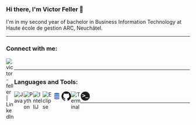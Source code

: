 <!--
**VictorFeller/VictorFeller** is a ✨ _special_ ✨ repository because its `README.md` (this file) appears on your GitHub profile.

Here are some ideas to get you started:

- 🔭 I’m currently working on ...
- 🌱 I’m currently learning ...
- 👯 I’m looking to collaborate on ...
- 🤔 I’m looking for help with ...
- 💬 Ask me about ...
- 📫 How to reach me: ...
- 😄 Pronouns: ...
- ⚡ Fun fact: ...
-->

### Hi there, I'm Victor Feller 👋

I'm in my second year of bachelor in Business Information Technology at Haute école de gestion ARC, Neuchâtel.

---
### Connect with me:
[<img align="left" alt="victor-feller | LinkedIn" width="22px" src="https://content.linkedin.com/content/dam/me/business/en-us/amp/brand-site/v2/bg/LI-Bug.svg.original.svg" title="LinkedIn" />][linkedin]

<br />

---

### Languages and Tools:

<img align="left" alt="Java" width="26px" src="https://qph.fs.quoracdn.net/main-qimg-1faf0791eafd8d9fdbe24cabfec303ca" title="Java" />
<img align="left" alt="Python" width="26px" src="https://upload.wikimedia.org/wikipedia/commons/thumb/c/c3/Python-logo-notext.svg/110px-Python-logo-notext.svg.png" title="Python" />
<img align="left" alt="IntelliJ" width="26px" src="https://upload.wikimedia.org/wikipedia/commons/thumb/9/9c/IntelliJ_IDEA_Icon.svg/512px-IntelliJ_IDEA_Icon.svg.png"  title="IntelliJ"/>
<img align="left" alt="Eclipse" width="26px" src="https://www.vhv.rs/dpng/d/467-4674806_eclipse-hd-png-download.png" title="Eclipse" />
<img align="left" alt="SQL" width="26px" src="https://raw.githubusercontent.com/github/explore/80688e429a7d4ef2fca1e82350fe8e3517d3494d/topics/sql/sql.png" title="SQL" />
<img align="left" alt="GitHub" width="26px" src="https://raw.githubusercontent.com/github/explore/78df643247d429f6cc873026c0622819ad797942/topics/github/github.png" title="GitHub" />
<img align="left" alt="Terminal" width="26px" src="https://upload.wikimedia.org/wikipedia/commons/thumb/6/64/Android_logo_2019_%28stacked%29.svg/langfr-96px-Android_logo_2019_%28stacked%29.svg.png" title="Android" />
<img align="left" alt="Terminal" width="26px" src="https://raw.githubusercontent.com/github/explore/80688e429a7d4ef2fca1e82350fe8e3517d3494d/topics/terminal/terminal.png" title="Terminal" />

<br />

---

[linkedin]: https://www.linkedin.com/in/victor-feller
<!--[website]: https://VFeller.com
[twitter]: https://twitter.com/codeSTACKr
[youtube]: https://youtube.com/codeSTACKr
[instagram]: https://instagram.com/codeSTACKr-->



<!-- Inspiration :
                  https://github.com/codeSTACKr/codeSTACKr/blob/master/README.md
                  https://www.youtube.com/watch?v=ECuqb5Tv9qI&ab_channel=codeSTACKr
-->
